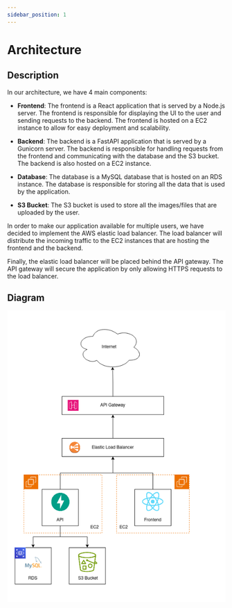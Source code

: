 ```yaml
---
sidebar_position: 1
---
```


# Architecture

## Description

In our architecture, we have 4 main components:

- **Frontend**: The frontend is a React application that is served by a Node.js server. The frontend is responsible for displaying the UI to the user and sending requests to the backend. The frontend is hosted on a EC2 instance to allow for easy deployment and scalability.

- **Backend**: The backend is a FastAPI application that is served by a Gunicorn server. The backend is responsible for handling requests from the frontend and communicating with the database and the S3 bucket. The backend is also hosted on a EC2 instance.

- **Database**: The database is a MySQL database that is hosted on an RDS instance. The database is responsible for storing all the data that is used by the application.

- **S3 Bucket**: The S3 bucket is used to store all the images/files that are uploaded by the user.

In order to make our application available for multiple users, we have decided to implement the AWS elastic load balancer. The load balancer will distribute the incoming traffic to the EC2 instances that are hosting the frontend and the backend.

Finally, the elastic load balancer will be placed behind the API gateway. The API gateway will secure the application by only allowing HTTPS requests to the load balancer.

## Diagram
![Architecture Diagram](./../../static/img/Architecture_V2_3.png)